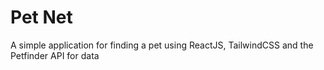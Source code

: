 # Pet Net

A simple application for finding a pet using ReactJS, TailwindCSS and the Petfinder API for data

